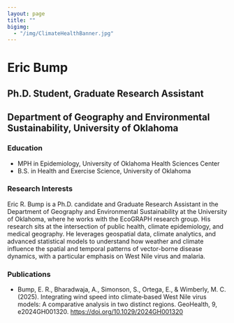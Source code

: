 ```yaml
---
layout: page
title: ""
bigimg: 
  - "/img/ClimateHealthBanner.jpg"
---
```


# Eric Bump
## Ph.D. Student, Graduate Research Assistant
## Department of Geography and Environmental Sustainability, University of Oklahoma

### Education
- MPH in Epidemiology, University of Oklahoma Health Sciences Center
- B.S. in Health and Exercise Science, University of Oklahoma

### Research Interests
Eric R. Bump is a Ph.D. candidate and Graduate Research Assistant in the Department of Geography and Environmental Sustainability at the University of Oklahoma, where he works with the EcoGRAPH research group. His research sits at the intersection of public health, climate epidemiology, and medical geography. He leverages geospatial data, climate analytics, and advanced statistical models to understand how weather and climate influence the spatial and temporal patterns of vector-borne disease dynamics, with a particular emphasis on West Nile virus and malaria.

### Publications 
- Bump, E. R., Bharadwaja, A., Simonson, S., Ortega, E., & Wimberly, M. C. (2025). Integrating wind speed into climate‐based West Nile virus models: A comparative analysis in two distinct regions. GeoHealth, 9, e2024GH001320. <https://doi.org/10.1029/2024GH001320>

